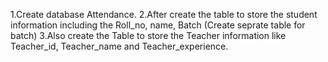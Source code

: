 1.Create database Attendance.
2.After create the table to store the student information including the Roll_no, name, Batch (Create seprate table for batch)
3.Also create the Table to store the Teacher information like Teacher_id, Teacher_name and Teacher_experience.
